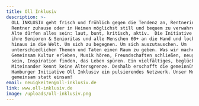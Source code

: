 ```yaml
---
title: Oll Inklusiv
description: >-
  OLL INKLUSIV geht frisch und fröhlich gegen die Tendenz an, Rentnerinnen und
  Rentner zuhause oder in Heimen möglichst still und bequem zu verwahren. Denn
  Alte dürfen alles sein: laut, bunt, kritisch, aktiv.  Die Initiative nimmt
  ihre Senioren & Senioritas und alle Menschen 60+ an die Hand und lockt sie
  hinaus in die Welt. Um sich zu begegnen. Um sich auszutauschen. Um
  unterschiedlichen Themen und Taten einen Raum zu geben. Was wir machen? -
  Gemeinsam Kultur erleben, Musik hören, Freundschaften schließen, neugierig
  sein, Inspiration finden, das Leben spüren. Ein vielfältiges, beglückendes
  Miteinander kennt keine Altersgrenze. Deshalb erschafft die gemeinnützige
  Hamburger Initiative Oll Inklusiv ein pulsierendes Netzwerk. Unser Motto:
  gemeinsam statt einsam!
email: neuigkeiten@oll-inklusiv.de
link: www.oll-inklusiv.de
image: /uploads/oll-inklusiv.png
---
```


